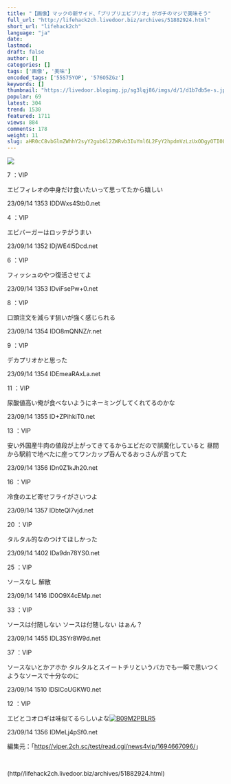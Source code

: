 ```yaml
---
title: "【画像】マックの新サイド、「プリプリエビプリオ」がガチのマジで美味そう"
full_url: "http://lifehack2ch.livedoor.biz/archives/51882924.html"
short_url: "lifehack2ch"
language: "ja"
date: 
lastmod: 
draft: false
author: []
categories: []
tags: ['画像', '美味']
encoded_tags: ['55S75YOP', '576O5ZGz']
keywords: []
thumbnail: "https://livedoor.blogimg.jp/sg3lqj86/imgs/d/1/d1b7db5e-s.jpg"
popular: 69
latest: 304
trend: 1530
featured: 1711
views: 884
comments: 178
weight: 11
slug: aHR0cC8vbGlmZWhhY2syY2gubGl2ZWRvb3IuYml6L2FyY2hpdmVzLzUxODgyOTI0Lmh0bWw=
---
```


![](https://livedoor.blogimg.jp/sg3lqj86/imgs/d/1/d1b7db5e-s.jpg)

<div><p class='t_name'>7 ：VIP</p> <p class='r1'>エビフィレオの中身だけ食いたいって思ってたから嬉しい </p><p>23/09/14 1353 IDDWxs4Stb0.net</p> <p class='t_name'>4 ：VIP</p> <p class='r4'>エビバーガーはロッテがうまい </p><p>23/09/14 1352 IDjWE4l5Dcd.net</p> <p class='t_name'>6 ：VIP</p> <p class='r4'>フィッシュのやつ復活させてよ </p><p>23/09/14 1353 IDviFsePw+0.net</p> <p class='t_name'>8 ：VIP</p> <p class='r4'>口頭注文を減らす狙いが強く感じられる </p><p>23/09/14 1354 IDO8mQNNZ/r.net</p> <p class='t_name'>9 ：VIP</p> <p class='r4'>デカプリオかと思った </p><p>23/09/14 1354 IDEmeaRAxLa.net</p> <p class='t_name'>11 ：VIP</p> <p class='r4'>尿酸値高い俺が食べないようにネーミングしてくれてるのかな </p><p>23/09/14 1355 ID+ZPihkiT0.net</p> <p class='t_name'>13 ：VIP</p> <p class='r4'>安い外国産牛肉の値段が上がってきてるからエビだので誤魔化していると 昼間から駅前で地べたに座ってワンカップ呑んでるおっさんが言ってた </p><p>23/09/14 1356 IDn0Z1kJh20.net</p> <p class='t_name'>16 ：VIP</p> <p class='r4'>冷食のエビ寄せフライがさいつよ </p><p>23/09/14 1357 IDbteQI7vjd.net</p> <p class='t_name'>20 ：VIP</p> <p class='r4'>タルタル的なのつけてほしかった </p><p>23/09/14 1402 IDa9dn78YS0.net</p> <p class='t_name'>25 ：VIP</p> <p class='r4'>ソースなし 解散 </p><p>23/09/14 1416 ID0O9X4cEMp.net</p> <p class='t_name'>33 ：VIP</p> <p class='r4'>ソースは付随しない ソースは付随しない はぁん？ </p><p>23/09/14 1455 IDL3SYr8W9d.net</p> <p class='t_name'>37 ：VIP</p> <p class='r4'>ソースないとかアホか タルタルとスイートチリというバカでも一瞬で思いつくようなソースで十分なのに </p><p>23/09/14 1510 IDSlCoUGKW0.net</p> <p class='t_name'>12 ：VIP</p> <p class='r2'>エビとコオロギは味似てるらしいよな<a href='https//www.amazon.co.jp/dp/B09M2PBLR5/?tag=nishiky24-22' target='_blank'><img src='https//m.media-amazon.com/images/I/51BswYKuzPL._SL500_.jpg' alt='B09M2PBLR5' border='0'></a> </p><p>23/09/14 1356 IDMeLj4pSf0.net</p> <p class='p_url'>編集元：「<a href='https//viper.2ch.sc/test/read.cgi/news4vip/1694667096/' target='_blank'>https//viper.2ch.sc/test/read.cgi/news4vip/1694667096/</a>」</p> <br clear='all'></div>

(http//lifehack2ch.livedoor.biz/archives/51882924.html)
